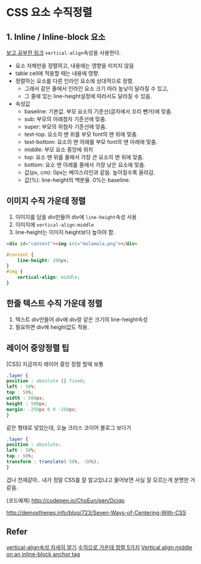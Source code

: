 # CSS 요소 수직정렬

## 1. Inline / Inline-block 요소
[보고 공부한 링크](http://aboooks.tistory.com/171)
`vertical-align`속성을 사용한다.
- 요소 자체만을 정렬하고, 내용에는 영향을 미치지 않음
- table cell에 적용할 때는 내용에 영향.
- 정렬하는 요소를 다른 인라인 요소에 상대적으로 정렬.
    + 그래서 같은 줄에서 인라인 요소 크기 따라 높낮이 달라질 수 있고,
    + 그 줄에 있는 line-height설정에 따라서도 달라질 수 있음.
- 속성값
    + baseline: 기본값. 부모 요소의 기준선(글자에서 꼬리 뺀거)에 맞춤.
    + sub: 부모의 아래첨자 기준선에 맞춤.
    + super: 부모의 위첨자 기준선에 맞춤.
    + text-top: 요소의 맨 위를 부모 font의 맨 위에 맞춤.
    + text-bottom: 요소의 맨 아래를 부모 font의 맨 아래에 맞춤.
    + middle: 부모 요소 중앙에 위치
    + top: 요소 맨 위를 줄에서 가장 큰 요소의 맨 위에 맞춤.
    + bottom: 요소 맨 아래를 줄에서 가장 낮은 요소에 맞춤. 
    + 값(px, cm): 0px는 베이스라인과 같음. 높아질수록 올라감.
    + 값(%): line-height의 백분율. 0%는 baseline.

## 이미지 수직 가운데 정렬
1. 이미지를 담을 div만들어 div에 `line-height`속성 사용
2. 이미지에 `vertical-align:middle`
3. line-height는 이미지 height보다 높아야 함.

```html
<div id="content"><img src="molamola.png"></div>
```
```css
#content {
    line-height: 200px;
}
#img {
    vertical-align: middle;
}
```

## 한줄 텍스트 수직 가운데 정렬
1. 텍스트 div만들어 div에 div랑 같은 크기의 line-height속성
2. 필요하면 div에 height값도 적용.

## 레이어 중앙정렬 팁
[CSS]
지금까지 레이어 중앙 정렬 할때 보통
```css
.layer {
position : absolute || fixed;
left : 50%;
top : 50%;
width : 500px;
height : 500px;
margin: -250px 0 0 -250px;
}
```
같은 형태로 넣었는데, 오늘 크리스 코이어 블로그 보다가

```css
.layer {
position : absolute;
left : 50%;
top : 50%;
transform : translate(-50%, -50%);
}
```
겁나 천재같아..
내가 정말 CSS를 잘 알고있냐고 물어보면 사실 잘 모르는게 분명한 거 같음.

(코드예제)
http://codepen.io/ChoEun/pen/Dcjqp

http://demosthenes.info/blog/723/Seven-Ways-of-Centering-With-CSS

## Refer
[vertical-align속성 자세히 알기](http://aboooks.tistory.com/171)
[수직으로 가운데 정렬 5가지](http://aboooks.tistory.com/180)
[Vertical align middle on an inline-block anchor tag](http://stackoverflow.com/questions/10437643/vertical-align-middle-on-an-inline-block-anchor-tag)
